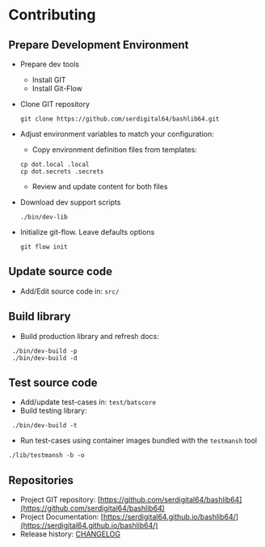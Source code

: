 # Contributing

## Prepare Development Environment

- Prepare dev tools
  - Install GIT
  - Install Git-Flow
- Clone GIT repository

  ```shell
  git clone https://github.com/serdigital64/bashlib64.git
  ```

- Adjust environment variables to match your configuration:
  - Copy environment definition files from templates:

  ```shell
  cp dot.local .local
  cp dot.secrets .secrets
  ```

  - Review and update content for both files

- Download dev support scripts

  ```shell
  ./bin/dev-lib
  ```

- Initialize git-flow. Leave defaults options

  ```shell
  git flow init
  ```

## Update source code

- Add/Edit source code in: `src/`

## Build library

- Build production library and refresh docs:

```shell
 ./bin/dev-build -p
 ./bin/dev-build -d
```

## Test source code

- Add/update test-cases in: `test/batscore`
- Build testing library:

```shell
 ./bin/dev-build -t
```

- Run test-cases using container images bundled with the `testmansh` tool

```shell
./lib/testmansh -b -o
```

## Repositories

- Project GIT repository: [https://github.com/serdigital64/bashlib64](https://github.com/serdigital64/bashlib64)
- Project Documentation: [https://serdigital64.github.io/bashlib64/](https://serdigital64.github.io/bashlib64/)
- Release history: [CHANGELOG](CHANGELOG.md)
